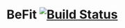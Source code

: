 # BeFit [![Build Status](https://travis-ci.com/labseu2-workout-tracker/server.svg?branch=master)](https://travis-ci.com/labseu2-workout-tracker/server)
